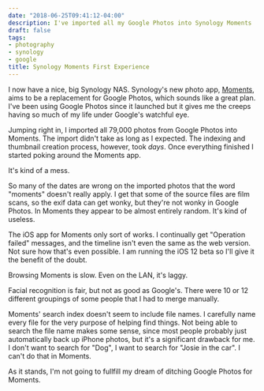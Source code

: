 ```yaml
---
date: "2018-06-25T09:41:12-04:00"
description: I've imported all my Google Photos into Synology Moments
draft: false
tags:
- photography
- synology
- google
title: Synology Moments First Experience
---
```


I now have a nice, big Synology NAS. Synology's new photo app, [Moments](https://www.synology.com/en-us/dsm/feature/moments), aims to
be a replacement for Google Photos, which sounds like a great plan. I've been
using Google Photos since it launched but it gives me the creeps having so much
of my life under Google's watchful eye.

Jumping right in, I imported all 79,000 photos from Google Photos into Moments.
The import didn't take as long as I expected. The indexing and thumbnail
creation process, however, took _days_. Once everything finished I started poking
around the Moments app. 

It's kind of a mess.

So many of the dates are wrong on the imported photos that the word "moments"
doesn't really apply. I get that some of the source files are film scans, so the
exif data can get wonky, but they're not wonky in Google Photos. In Moments they
appear to be almost entirely random. It's kind of useless.

The iOS app for Moments only sort of works. I continually get "Operation failed"
messages, and the timeline isn't even the same as the web version. Not sure how
that's even possible. I am running the iOS 12 beta so I'll give it the benefit
of the doubt.

Browsing Moments is slow. Even on the LAN, it's laggy.

Facial recognition is fair, but not as good as Google's. There were 10 or 12
different groupings of some people that I had to merge manually.

Moments' search index doesn't seem to include file names. I carefully name every
file for the very purpose of helping find things. Not being able to search the
file name makes some sense, since most people probably just automatically back
up iPhone photos, but it's a significant drawback for me. I don't want to search
for "Dog", I want to search for "Josie in the car". I can't do that in Moments.

As it stands, I'm not going to fullfill my dream of ditching Google Photos for Moments.
